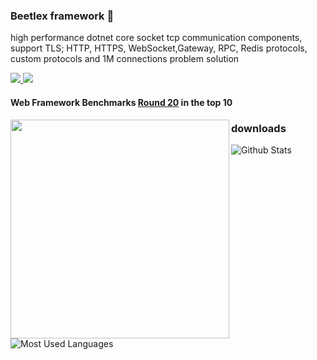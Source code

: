 ### Beetlex framework 👋
high performance dotnet core socket tcp communication components, support TLS; HTTP, HTTPS, WebSocket,Gateway, RPC, Redis protocols, custom protocols and 1M connections problem solution

<a href="https://www.nuget.org/packages/BeetleX/" target="_blank"> <img src="https://img.shields.io/nuget/vpre/beetlex?label=BeetleX"> 
							  <img src="https://img.shields.io/nuget/dt/BeetleX">
							  </a>						  

####  Web Framework Benchmarks [Round 20](https://www.techempower.com/benchmarks/#section=data-r20&hw=ph&test=composite) in the top 10
<img src="https://user-images.githubusercontent.com/2564178/107942248-eec41380-6fc5-11eb-94e4-410cadc8ae13.png" align="left" width="350" >

### downloads


![Github Stats](https://github-readme-stats.vercel.app/api?username=WeihanLi&show_icons=true&theme=dark&count_private=true)
![Most Used Languages](https://github-readme-stats.vercel.app/api/top-langs/?username=WeihanLi&theme=dark&layout=compact)	

<!--
**beetlex-io/beetlex-io** is a ✨ _special_ ✨ repository because its `README.md` (this file) appears on your GitHub profile.

Here are some ideas to get you started:

- 🔭 I’m currently working on ...
- 🌱 I’m currently learning ...
- 👯 I’m looking to collaborate on ...
- 🤔 I’m looking for help with ...
- 💬 Ask me about ...
- 📫 How to reach me: ...
- 😄 Pronouns: ...
- ⚡ Fun fact: ...
-->
